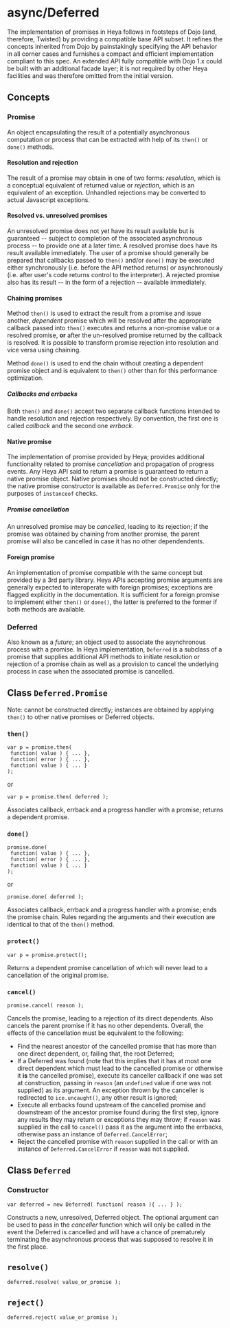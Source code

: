 # async/Deferred

The implementation of promises in Heya follows in footsteps of Dojo (and, therefore, Twisted) by providing
a compatible base API subset. It refines the concepts inherited from Dojo by painstakingly specifying the
API behavior in all corner cases and furnishes a compact and efficient implementation compliant to this spec.
An extended API fully compatible with Dojo 1.x could be built with an additional facade layer; it is not
required by other Heya facilities and was therefore omitted from the initial version.

## Concepts

### Promise

An object encapsulating the result of a potentially asynchronous computation or process that can be extracted 
with help of its ```then()``` or ```done()``` methods. 

#### Resolution and rejection

The result of a promise may obtain in one of two forms: *resolution*, which is a conceptual equivalent of returned
value or *rejection*, which is an equivalent of an exception. Unhandled rejections may be converted to actual
Javascript exceptions.

#### Resolved vs. unresolved promises

An unresolved promise does not yet have its result available but is guaranteed -- subject to completion of the
associated asynchronous process -- to provide one at a later time. A resolved promise does have its result available
immediately. The user of a promise should generally be prepared that callbacks passed to ```then()``` and/or ```done()``` 
may be executed either synchronously (i.e. before the API method returns) or asynchronously (i.e. after user's code 
returns control to the interpreter). A rejected promise also has its result -- in the form of a rejection -- available 
immediately.

#### Chaining promises

Method ```then()``` is used to extract the result from a promise and issue another, *dependent* promise which will be 
resolved after the appropriate callback passed into ```then()``` executes and returns a non-promise value or a resolved 
promise, **or** after the un-resolved promise returned by the callback is resolved. It is possible to transform promise 
rejection into resolution and vice versa using chaining. 

Method ```done()``` is used to end the chain without creating a dependent promise object and is equivalent to ```then()``` 
other than for this performance optimization.

##### Callbacks and errbacks

Both ```then()``` and ```done()``` accept two separate callback functions intended to handle resolution and rejection
respectively. By convention, the first one is called *callback* and the second one *errback*.

#### Native promise

The implementation of promise provided by Heya; provides additional functionality related to promise 
*cancellation* and propagation of progress events. Any Heya API said to return a promise is guaranteed to return 
a native promise object. Native promises should not be constructed directly; the native promise constructor is 
available as ```Deferred.Promise``` only for the purposes of ```instanceof``` checks.

##### Promise cancellation

An unresolved promise may be *cancelled*, leading to its rejection; if the promise was obtained by chaining from another
promise, the parent promise will also be cancelled in case it has no other dependendents.

#### Foreign promise

An implementation of promise compatible with the same concept but provided by a 3rd party library. Heya APIs 
accepting promise arguments are generally expected to interoperate with foreign promises; exceptions are flagged
explicitly in the documentation. It is sufficient for a foreign promise to implement either ```then()``` or
```done()```, the latter is preferred to the former if both methods are available.

### Deferred

Also known as a *future*; an object used to associate the asynchronous process with a promise. In Heya implementation,
```Deferred``` is a subclass of a promise that supplies additional API methods to initiate resolution or rejection
of a promise chain as well as a provision to cancel the underlying process in case when the associated promise is 
cancelled.

## Class ```Deferred.Promise```

Note: cannot be constructed directly; instances are obtained by applying ```then()``` to other native promises or Deferred 
objects.

### ```then()```

```
var p = promise.then( 
 function( value ) { ... },
 function( error ) { ... },
 function( value ) { ... }
);
```

or

```
var p = promise.then( deferred );
```

Associates callback, errback and a progress handler with a promise; returns a dependent promise.

### ```done()```

```
promise.done( 
 function( value ) { ... },
 function( error ) { ... },
 function( value ) { ... }
);
```

or

```
promise.done( deferred );
```

Associates callback, errback and a progress handler with a promise; ends the promise chain. Rules regarding the
arguments and their execution are identical to that of the ```then()``` method. 

### ```protect()```

```
var p = promise.protect();
```

Returns a dependent promise cancellation of which will never lead to a cancellation of the original promise.

### ```cancel()```

```
promise.cancel( reason );
```

Cancels the promise, leading to a rejection of its direct dependents. Also cancels the parent promise if it has no other
dependents. Overall, the effects of the cancellation must be equivalent to the following:

* Find the nearest ancestor of the cancelled promise that has more than one direct dependent, or, failing that, the root
Deferred;
* If a Deferred was found (note that this implies that it has at most one direct dependent which must lead to the cancelled 
promise or otherwise it **is** the cancelled promise), execute its canceller callback if one was set at construction, passing 
in ```reason``` (an ```undefined``` value if one was not supplied) as its argument. An exception thrown by the canceller is 
redirected to ```ice.uncaught()```, any other result is ignored;
* Execute all errbacks found upstream of the cancelled promise and downstream of the ancestor promise found during the first 
step, ignore any results they may return or exceptions they may throw; if ```reason``` was supplied in the call to 
```cancel()``` pass it as the argument into the errbacks, otherwise pass an instance of ```Deferred.CancelError```;
* Reject the cancelled promise with ```reason``` supplied in the call or with an instance of ```Deferred.CancelError``` if
```reason``` was not supplied.

## Class ```Deferred```

### Constructor

```
var deferred = new Deferred( function( reason ){ ... } );
```

Constructs a new, unresolved, Deferred object. The optional argument can be used to pass in the *canceller* function which
will only be called in the event the Deferred is cancelled and will have a chance of prematurely terminating the asynchronous
process that was supposed to resolve it in the first place.

## ```resolve()```

```
deferred.resolve( value_or_promise );
```

## ```reject()```

```
deferred.reject( value_or_promise );
```

